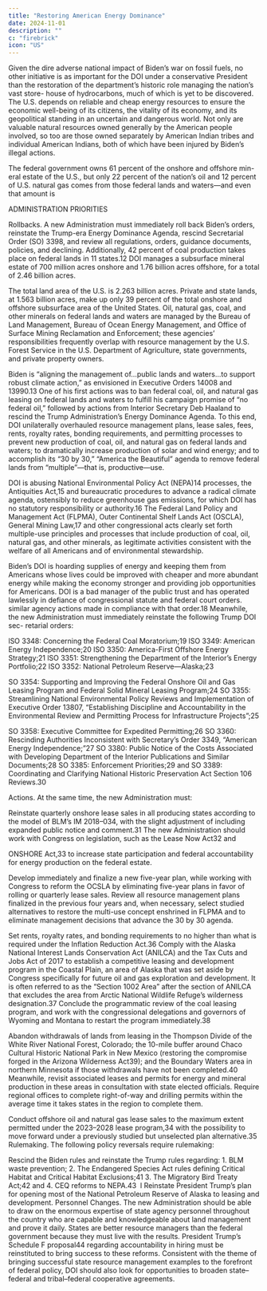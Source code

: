 ```yaml
---
title: "Restoring American Energy Dominance"
date: 2024-11-01
description: ""
c: "firebrick"
icon: "US"
---
```



Given the dire adverse national impact of Biden’s war on fossil fuels, no other
initiative is as important for the DOI under a conservative President than the
restoration of the department’s historic role managing the nation’s vast store-
house of hydrocarbons, much of which is yet to be discovered. The U.S. depends
on reliable and cheap energy resources to ensure the economic well-being of its
citizens, the vitality of its economy, and its geopolitical standing in an uncertain
and dangerous world. Not only are valuable natural resources owned generally
by the American people involved, so too are those owned separately by American
Indian tribes and individual American Indians, both of which have been injured
by Biden’s illegal actions.

The federal government owns 61 percent of the onshore and offshore min-
eral estate of the U.S., but only 22 percent of the nation’s oil and 12 percent of U.S.
natural gas comes from those federal lands and waters—and even that amount is

ADMINISTRATION PRIORITIES

Rollbacks. A new Administration must immediately roll back Biden’s orders,
reinstate the Trump-era Energy Dominance Agenda, rescind Secretarial Order
(SO) 3398, and review all regulations, orders, guidance documents, policies, and declining. Additionally, 42 percent of coal production takes place on federal lands in 11 states.12 DOI manages a subsurface mineral estate of 700 million acres onshore
and 1.76 billion acres offshore, for a total of 2.46 billion acres.

The total land area of the U.S. is 2.263 billion acres. Private and state lands,
at 1.563 billion acres, make up only 39 percent of the total onshore and offshore
subsurface area of the United States. Oil, natural gas, coal, and other minerals on
federal lands and waters are managed by the Bureau of Land Management, Bureau
of Ocean Energy Management, and Office of Surface Mining Reclamation and
Enforcement; these agencies’ responsibilities frequently overlap with resource
management by the U.S. Forest Service in the U.S. Department of Agriculture, state
governments, and private property owners.

Biden is “aligning the management of...public lands and waters...to support
robust climate action,” as envisioned in Executive Orders 14008 and 13990.13 One of
his first actions was to ban federal coal, oil, and natural gas leasing on federal lands
and waters to fulfill his campaign promise of “no federal oil,” followed by actions
from Interior Secretary Deb Haaland to rescind the Trump Administration’s
Energy Dominance Agenda. To this end, DOI unilaterally overhauled resource
management plans, lease sales, fees, rents, royalty rates, bonding requirements,
and permitting processes to prevent new production of coal, oil, and natural gas
on federal lands and waters; to dramatically increase production of solar and wind
energy; and to accomplish its “30 by 30,” “America the Beautiful” agenda to remove
federal lands from “multiple”—that is, productive—use.

DOI is abusing National Environmental Policy Act (NEPA)14 processes, the
Antiquities Act,15 and bureaucratic procedures to advance a radical climate agenda,
ostensibly to reduce greenhouse gas emissions, for which DOI has no statutory
responsibility or authority.16 The Federal Land Policy and Management Act
(FLPMA), Outer Continental Shelf Lands Act (OSCLA), General Mining Law,17
and other congressional acts clearly set forth multiple-use principles and processes
that include production of coal, oil, natural gas, and other minerals, as legitimate
activities consistent with the welfare of all Americans and of environmental
stewardship.

Biden’s DOI is hoarding supplies of energy and keeping them from Americans
whose lives could be improved with cheaper and more abundant energy while
making the economy stronger and providing job opportunities for Americans.
DOI is a bad manager of the public trust and has operated lawlessly in defiance of
congressional statute and federal court orders.
similar agency actions made in compliance with that order.18 Meanwhile, the
new Administration must immediately reinstate the following Trump DOI sec-
retarial orders:

lSO 3348: Concerning the Federal Coal Moratorium;19
lSO 3349: American Energy Independence;20
lSO 3350: America-First Offshore Energy Strategy;21
lSO 3351: Strengthening the Department of the Interior’s Energy Portfolio;22
lSO 3352: National Petroleum Reserve—Alaska;23

SO 3354: Supporting and Improving the Federal Onshore Oil and Gas
Leasing Program and Federal Solid Mineral Leasing Program;24
SO 3355: Streamlining National Environmental Policy Reviews and
Implementation of Executive Order 13807, “Establishing Discipline and
Accountability in the Environmental Review and Permitting Process for
Infrastructure Projects”;25

SO 3358: Executive Committee for Expedited Permitting;26
SO 3360: Rescinding Authorities Inconsistent with Secretary’s Order 3349,
“American Energy Independence;”27
SO 3380: Public Notice of the Costs Associated with Developing Department
of the Interior Publications and Similar Documents;28
SO 3385: Enforcement Priorities;29 and
SO 3389: Coordinating and Clarifying National Historic Preservation Act
Section 106 Reviews.30

Actions. At the same time, the new Administration must:

Reinstate quarterly onshore lease sales in all producing states according to
the model of BLM’s IM 2018–034, with the slight adjustment of including
expanded public notice and comment.31 The new Administration should
work with Congress on legislation, such as the Lease Now Act32 and

ONSHORE Act,33 to increase state participation and federal accountability
for energy production on the federal estate.

Develop immediately and finalize a new five-year plan, while working with
Congress to reform the OCSLA by eliminating five-year plans in favor of
rolling or quarterly lease sales.
Review all resource management plans finalized in the previous four years
and, when necessary, select studied alternatives to restore the multi-use
concept enshrined in FLPMA and to eliminate management decisions that
advance the 30 by 30 agenda.

Set rents, royalty rates, and bonding requirements to no higher than what is
required under the Inflation Reduction Act.36
Comply with the Alaska National Interest Lands Conservation Act
(ANILCA) and the Tax Cuts and Jobs Act of 2017 to establish a competitive
leasing and development program in the Coastal Plain, an area of Alaska
that was set aside by Congress specifically for future oil and gas exploration
and development. It is often referred to as the “Section 1002 Area” after
the section of ANILCA that excludes the area from Arctic National Wildlife
Refuge’s wilderness designation.37
Conclude the programmatic review of the coal leasing program, and work
with the congressional delegations and governors of Wyoming and Montana
to restart the program immediately.38

Abandon withdrawals of lands from leasing in the Thompson Divide of the
White River National Forest, Colorado; the 10-mile buffer around Chaco
Cultural Historic National Park in New Mexico (restoring the compromise
forged in the Arizona Wilderness Act39); and the Boundary Waters area
in northern Minnesota if those withdrawals have not been completed.40
Meanwhile, revisit associated leases and permits for energy and mineral
production in these areas in consultation with state elected officials.
Require regional offices to complete right-of-way and drilling permits
within the average time it takes states in the region to complete them.

Conduct offshore oil and natural gas lease sales to the maximum extent
permitted under the 2023–2028 lease program,34 with the possibility to
move forward under a previously studied but unselected plan alternative.35
Rulemaking. The following policy reversals require rulemaking:

Rescind the Biden rules and reinstate the Trump rules regarding:
1.
BLM waste prevention;
2. The Endangered Species Act rules defining Critical Habitat and Critical
Habitat Exclusions;41
3. The Migratory Bird Treaty Act;42 and
4. CEQ reforms to NEPA.43
﻿
l
Reinstate President Trump’s plan for opening most of the National
Petroleum Reserve of Alaska to leasing and development.
Personnel Changes. The new Administration should be able to draw on the
enormous expertise of state agency personnel throughout the country who are
capable and knowledgeable about land management and prove it daily. States are
better resource managers than the federal government because they must live with
the results. President Trump’s Schedule F proposal44 regarding accountability in
hiring must be reinstituted to bring success to these reforms. Consistent with the
theme of bringing successful state resource management examples to the forefront
of federal policy, DOI should also look for opportunities to broaden state–federal
and tribal–federal cooperative agreements.

